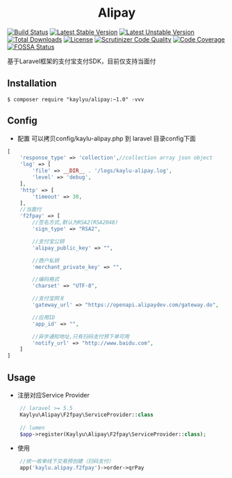 <h1 align="center"> Alipay </h1>

[![Build Status](https://travis-ci.org/kaylyu/laravel-alipay.svg?branch=master)](https://travis-ci.org/kaylyu/laravel-alipay)
[![Latest Stable Version](https://poser.pugx.org/kaylyu/alipay/v/stable)](https://packagist.org/packages/kaylyu/alipay)
[![Latest Unstable Version](https://poser.pugx.org/kaylyu/alipay/v/unstable)](https://packagist.org/packages/kaylyu/alipay)
[![Total Downloads](https://poser.pugx.org/kaylyu/alipay/downloads)](https://packagist.org/packages/kaylyu/alipay)
[![License](https://poser.pugx.org/kaylyu/alipay/license)](https://packagist.org/packages/kaylyu/alipay)
[![Scrutinizer Code Quality](https://scrutinizer-ci.com/g/kaylyu/alipay/badges/quality-score.png?b=master)](https://scrutinizer-ci.com/g/kaylyu/alipay/?branch=master) 
[![Code Coverage](https://scrutinizer-ci.com/g/kaylyu/alipay/badges/coverage.png?b=master)](https://scrutinizer-ci.com/g/kaylyu/alipay/?branch=master) 
[![FOSSA Status](https://app.fossa.com/api/projects/git%2Bgithub.com%2Fkaylyu%2Falipay.svg?type=shield)](https://app.fossa.com/projects/git%2Bgithub.com%2Fkaylyu%2Falipay?ref=badge_shield)

基于Laravel框架的支付宝支付SDK，目前仅支持当面付

## Installation

```shell
$ composer require "kaylyu/alipay:~1.0" -vvv
```
## Config
- 配置 可以拷贝config/kaylu-alipay.php 到 laravel 目录config下面
```php
[
    'response_type' => 'collection',//collection array json object
    'log' => [
        'file' => __DIR__ . '/logs/kaylu-alipay.log',
        'level' => 'debug',
    ],
    'http' => [
        'timeout' => 30,
    ],
    //当面付
    'f2fpay' => [
        //签名方式,默认为RSA2(RSA2048)
        'sign_type' => "RSA2",

        //支付宝公钥
        'alipay_public_key' => "",

        //商户私钥
        'merchant_private_key' => "",

        //编码格式
        'charset' => "UTF-8",

        //支付宝网关
        'gateway_url' => "https://openapi.alipaydev.com/gateway.do",

        //应用ID
        'app_id' => "",

        //异步通知地址,只有扫码支付预下单可用
        'notify_url' => "http://www.baidu.com",
    ]
]
```

## Usage
- 注册对应Service Provider
```php
    // laravel >= 5.5
    Kaylyu\Alipay\F2fpay\ServiceProvider::class
    
    // lumen
    $app->register(Kaylyu\Alipay\F2fpay\ServiceProvider::class);
```
    
    
- 使用
```php
    //统一收单线下交易预创建（扫码支付）
    app('kaylu.alipay.f2fpay')->order->qrPay

```
